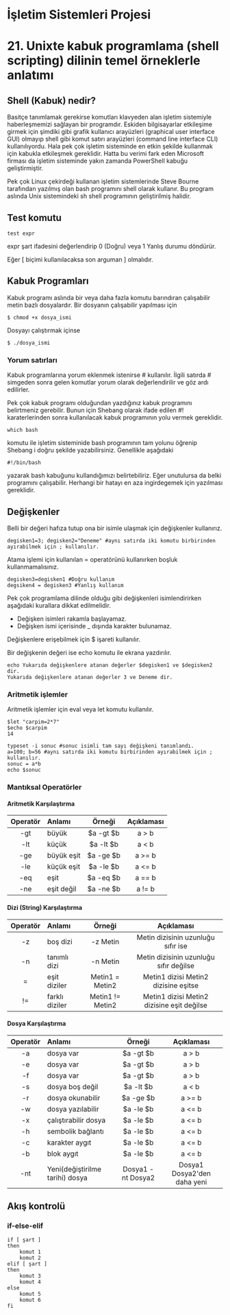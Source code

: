 # İşletim Sistemleri Projesi
# 21. Unixte kabuk programlama (shell scripting) dilinin temel örneklerle anlatımı

## Shell (Kabuk) nedir?

Basitçe tanımlamak gerekirse komutları klavyeden alan işletim sistemiyle haberleşmemizi sağlayan bir programdır. Eskiden bilgisayarlar etkileşime girmek için şimdiki gibi grafik kullanıcı arayüzleri (graphical user interface GUI) olmayıp shell gibi komut satırı arayüzleri (command line interface CLI) kullanılıyordu. Hala pek çok işletim sisteminde en etkin şekilde kullanmak için kabukla etkileşmek gereklidir. Hatta bu verimi fark eden Microsoft firması da işletim sisteminde yakın zamanda PowerShell kabuğu geliştirmiştir.

Pek çok Linux çekirdeği kullanan işletim sistemlerinde Steve Bourne tarafından yazılmış olan bash programını shell olarak kullanır. Bu program aslında Unix sistemindeki sh shell programının geliştirilmiş halidir.

## Test komutu

    test expr

expr şart ifadesini değerlendirip 0 (Doğru) veya 1 Yanlış durumu döndürür. 

Eğer [ biçimi kullanılacaksa son arguman ] olmalıdır.


## Kabuk Programları
Kabuk programı aslında bir veya daha fazla komutu barındıran çalışabilir metin bazlı dosyalardır. Bir dosyanın çalışabilir yapılması için

    $ chmod +x dosya_ismi

Dosyayı çalıştırmak içinse

    $ ./dosya_ismi

### Yorum satırları
Kabuk programlarına yorum eklenmek istenirse # kullanılır. İlgili satırda # simgeden sonra gelen komutlar yorum olarak değerlendirilir ve göz ardı edilirler.

Pek çok kabuk programı olduğundan yazdığınız kabuk programını belirtmeniz gerebilir. Bunun için Shebang olarak ifade edilen #! karaterlerinden sonra kullanılacak kabuk programının yolu vermek gereklidir. 

    which bash

komutu ile işletim sisteminide bash programının tam yolunu öğrenip Shebang i doğru şekilde yazabilirsiniz. Genellikle aşağıdaki 

    #!/bin/bash

yazarak bash kabuğunu kullandığımızı belirtebiliriz. Eğer unutulursa da belki programını çalışabilir. Herhangi bir hatayı en aza ingirdegemek için yazılması gereklidir.

## Değişkenler

Belli bir değeri hafıza tutup ona bir isimle ulaşmak için değişkenler kullanırız.

    degisken1=3; degisken2="Deneme" #aynı satırda iki komutu birbirinden ayırabilmek için ; kullanılır.

Atama işlemi için kullanılan = operatörünü kullanırken boşluk kullanmamalısınız.

    degisken3=degisken1 #Doğru kullanım
    degsiken4 = degisken3 #Yanlış kullanım

Pek çok programlama dilinde olduğu gibi değişkenleri isimlendirirken aşağıdaki kurallara dikkat edilmelidir.

- Değişken isimleri rakamla başlayamaz.
- Değişken ismi içerisinde _ dışında karakter bulunamaz.
  
Değişkenlere erişebilmek için $ işareti kullanılır.

Bir değişkenin değeri ise echo komutu ile ekrana yazdırılır.

    echo Yukarıda değişkenlere atanan değerler $degisken1 ve $degisken2 dir.
    Yukarıda değişkenlere atanan değerler 3 ve Deneme dir.

### Aritmetik işlemler

Aritmetik işlemler için eval veya let komutu kullanılır.

    $let "carpim=2*7"
    $echo $carpim
    14

    typeset -i sonuc #sonuc isimli tam sayı değişkeni tanımlandı.
    a=100; b=56 #aynı satırda iki komutu birbirinden ayırabilmek için ; kullanılır.
    sonuc = a*b
    echo $sonuc

### Mantıksal Operatörler

#### Aritmetik Karşılaştırma
|Operatör|Anlamı     |Örneği    |Açıklaması|
|:------:|:----------|:--------:|:--------:|
|-gt     |büyük      | $a -gt $b| a > b    |
|-lt     |küçük      | $a -lt $b| a < b    |
|-ge     |büyük eşit | $a -ge $b| a >= b   |
|-le     |küçük eşit | $a -le $b| a <= b   |
|-eq     |eşit       | $a -eq $b| a == b   |
|-ne     |eşit değil | $a -ne $b| a != b   |
 
#### Dizi (String) Karşılaştırma
|Operatör|Anlamı        |Örneği    |Açıklaması|
|:------:|:-------------|:--------:|:--------:|
|-z      |boş dizi      | -z Metin | Metin dizisinin uzunluğu sıfır ise    |
|-n      |tanımlı dizi  | -n Metin | Metin dizisinin uzunluğu sıfır değilse|
|=       |eşit diziler  | Metin1 = Metin2 | Metin1 dizisi Metin2 dizisine eşitse   |
|!=      |farklı diziler| Metin1 != Metin2 | Metin1 dizisi Metin2 dizisine eşit değilse |

#### Dosya Karşılaştırma
|Operatör|Anlamı        |Örneği    |Açıklaması|
|:------:|:-------------|:--------:|:--------:|
|-a      |dosya var      | $a -gt $b| a > b    |
|-e      |dosya var      | $a -gt $b| a > b    |
|-f      |dosya var      | $a -gt $b| a > b    |
|-s      |dosya boş değil  | $a -lt $b| a < b    |
|-r      |dosya okunabilir  | $a -ge $b| a >= b   |
|-w      |dosya yazılabilir| $a -le $b| a <= b   |
|-x      |çalıştırabilir dosya| $a -le $b| a <= b   |
|-h      |sembolik bağlantı| $a -le $b| a <= b   |
|-c      |karakter aygıt| $a -le $b| a <= b   |
|-b      |blok aygıt| $a -le $b| a <= b   |
|-nt     |Yeni(değiştirilme tarihi) dosya| Dosya1 -nt Dosya2 | Dosya1 Dosya2'den daha yeni
 
 ## Akış kontrolü

 ### if-else-elif

    if [ şart ]
    then
        komut 1
        komut 2
    elif [ şart ]
    then 
        komut 3
        komut 4
    else
        komut 5
        komut 6
    fi

